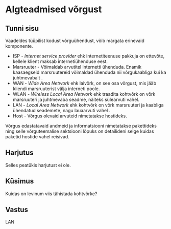 ﻿# Algteadmised võrgust

## Tunni sisu

Vaadeldes tüüpilist kodust võrguühendust, võib märgata erinevaid komponente.

<ul>
<li>ISP - <i>Internet service provider</i> ehk internetiteenuse pakkuja on ettevõte, kellele klient maksab internetiühenduse eest.</li>
<li>Marsruuter - Võimaldab arvutitel internetti ühenduda. Enamik kaasaegseid marsruutereid võimaldad ühenduda nii võrgukaabliga kui ka juhtmevabalt .</li>
<li>WAN - <i>Wide Area Network</i> ehk laivõrk, on see osa võrgust, mis jääb kliendi marsruuterist välja interneti poole. </li>
<li>WLAN - <i>Wireless Local Area Network</i> ehk traadita kohtvõrk on võrk marsruuteri ja juhtmevaba seadme, näiteks sülearvuti vahel.</li>
<li>LAN - <i>Local Area Network</i> ehk kohtvõrk on võrk marsruuteri ja kaabliga ühendatud seademete, nagu lauaarvuti vahel .</li>
<li>Host - Võrgus olevaid arvuteid nimetatakse hostideks.</li>
</ul>

Võrgus edastatavaid andmeid ja informatsiooni nimetatakse pakettideks ning selle võrguteemalise sektsiooni lõpuks on detailideni selge kuidas paketid hostide vahel reisivad.

## Harjutus

Selles peatükis harjutust ei ole.

## Küsimus

Kuidas on levinum viis tähistada kohtvõrke?

## Vastus

LAN
